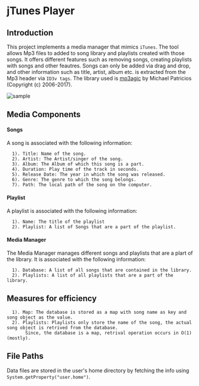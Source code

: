 # jTunes Player

Introduction
------------
This project implements a media manager that mimics `iTunes`. The tool allows Mp3 files to added to song library and playlists created with those songs. It offers different features such as removing songs, creating playlists with songs and other feautres. Songs can only be added via drag and drop, and other information such as title, artist, album etc. is extracted from the Mp3 header via `ID3v tags`. The library used is [mp3agic](https://github.com/mpatric/mp3agic) by Michael Patricios (Copyright (c) 2006-2017). 

![sample](https://user-images.githubusercontent.com/19142014/26969942-1df3797e-4d25-11e7-95f7-1090005288f0.png)


Media Components
----------------

#### Songs
A song is associated with the following information:
```
  1). Title: Name of the song. 
  2). Artist: The Artist/singer of the song. 
  3). Album: The Album of which this song is a part. 
  4). Duration: Play time of the track in seconds. 
  5). Release Date: The year in which the song was released. 
  6). Genre: The genre to which the song belongs.
  7). Path: The local path of the song on the computer.
```

#### Playlist
A playlist is associated with the following information:
```
  1). Name: The title of the playlist
  2). Playlist: A list of Songs that are a part of the playlist. 
```
#### Media Manager
The Media Manager manages different songs and playlists that are a plart of the library. It is associated with the following information:
```
  1). Database: A list of all songs that are contained in the library.
  2). Playlists: A list of all playlists that are a part of the library. 
```

Measures for efficiency
-----------------------
```
  1). Map: The database is stored as a map with song name as key and song object as the value.
  2). Playlists: Playlists only store the name of the song, the actual song object is retrived from the database. 
       Since, the database is a map, retrival operation occurs in O(1) (mostly).
```
File Paths
-----------

Data files are stored in the user's home directory by fetching the info using `System.getProperty("user.home")`.
